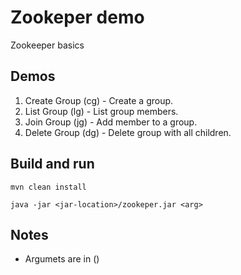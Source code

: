 # Zookeper demo

Zookeeper basics

## Demos

1. Create Group (cg) - Create a group.
2. List Group (lg) -  List group members.
3. Join Group (jg) -  Add member to a group.
4. Delete Group (dg) - Delete group with all children.

## Build and run

```
mvn clean install

java -jar <jar-location>/zookeper.jar <arg>
```

## Notes

-  Argumets are in ()

